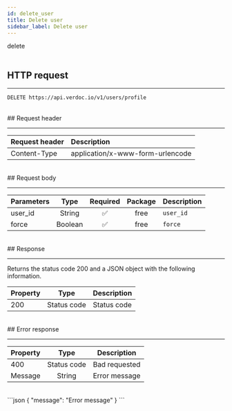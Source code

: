 ```yaml
---
id: delete_user
title: Delete user
sidebar_label: Delete user
---
```


<span class="badges delete">delete</span>
<br/>
<br/>

## HTTP request

---

```bash
DELETE https://api.verdoc.io/v1/users/profile
```

<br/>
## Request header

---

| Request header | Description                      |
| :------------- | :------------------------------- |
| Content-Type   | application/x-www-form-urlencode |

<br/>
## Request body

---

| Parameters |  Type   | Required | Package | Description |
| :--------- | :-----: | :------: | :-----: | ----------- |
| user_id    | String  |    ✅     |  free   | `user_id`   |
| force      | Boolean |    ✅     |  free   | `force`     |

<br/>
## Response

---

Returns the status code 200 and a JSON object with the following information.

| Property |    Type     | Description |
| :------- | :---------: | ----------- |
| 200      | Status code | Status code |

<br/>
## Error response

---

| Property |    Type     | Description   |
| :------- | :---------: | ------------- |
| 400      | Status code | Bad requested |
| Message  |   String    | Error message |
<br/>
```json
{
  "message": "Error message"
}
```

